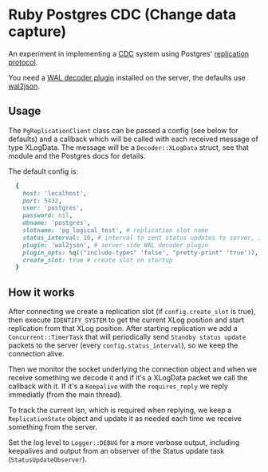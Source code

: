 # Ruby Postgres CDC (Change data capture)

An experiment in implementing a [CDC](https://en.wikipedia.org/wiki/Change_data_capture)
system using Postgres' [replication protocol](https://www.postgresql.org/docs/11.0/static/protocol-replication.html).

You need a [WAL decoder plugin](https://wiki.postgresql.org/wiki/Logical_Decoding_Plugins) installed on the server,
the defaults use [wal2json](https://github.com/eulerto/wal2json).

## Usage

The `PgReplicationClient` class can be passed a config (see below for defaults) and a callback which will be called
with each received message of type XLogData. The message will be a `Decoder::XLogData` struct, see that module and the
Postgres docs for details.

The default config is:

```ruby
  {
    host: 'localhost',
    port: 5432,
    user: 'postgres',
    password: nil,
    dbname: 'postgres',
    slotname: 'pg_logical_test', # replication slot name
    status_interval: 10, # interval to sent status updates to server, in seconds
    plugin: 'wal2json', # server-side WAL decoder plugin
    plugin_opts: %q(("include-types" 'false', "pretty-print" 'true')),
    create_slot: true # create slot on startup
  }
```

## How it works

After connecting we create a replication slot (if `config.create_slot` is true), then execute `IDENTIFY_SYSTEM` to get
the current XLog position and start replication from that XLog position. After starting replication we add a
`Concurrent::TimerTask` that will periodically send `Standby status update` packets to the server (every `config.status_interval`),
so we keep the connection alive.

Then we monitor the socket underlying the connection object and when we receive something we decode it and if it's a XLogData packet
we call the callback with it. If it's a `Keepalive` with the `requires_reply` we reply immediatly (from the main thread).

To track the current lsn, which is required when replying, we keep a `ReplicationState` object and update it as needed each time
we receive something from the server.

Set the log level to `Logger::DEBUG` for a more verbose output, including keepalives and output from an observer of the Status update task
(`StatusUpdateObserver`).